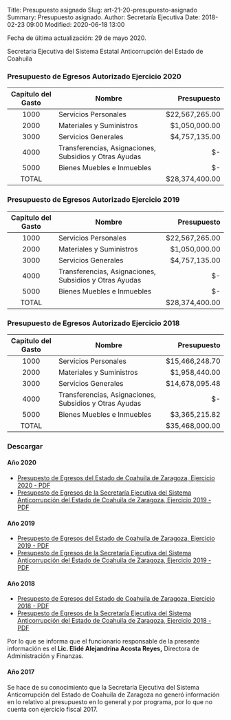 Title: Presupuesto asignado
Slug: art-21-20-presupuesto-asignado
Summary: Presupuesto asignado.
Author: Secretaría Ejecutiva
Date: 2018-02-23 09:00
Modified: 2020-06-18 13:00


Fecha de última actualización: 29 de mayo 2020.

Secretaria Ejecutiva del Sistema Estatal Anticorrupción del Estado de Coahuila

### Presupuesto de Egresos Autorizado Ejercicio 2020

Capítulo del Gasto | Nombre                                                 | Presupuesto
:-----------------:|--------------------------------------------------------|---------------:
1000               | Servicios Personales                                   | $22,567,265.00
2000               | Materiales y Suministros                               |  $1,050,000.00
3000               | Servicios Generales                                    |  $4,757,135.00
4000               | Transferencias, Asignaciones, Subsidios y Otras Ayudas |             $-
5000               | Bienes Muebles e Inmuebles                             |             $-
TOTAL              |                                                        | $28,374,400.00

### Presupuesto de Egresos Autorizado Ejercicio 2019

Capítulo del Gasto | Nombre                                                 | Presupuesto
:-----------------:|--------------------------------------------------------|---------------:
1000               | Servicios Personales                                   | $22,567,265.00
2000               | Materiales y Suministros                               |  $1,050,000.00
3000               | Servicios Generales                                    |  $4,757,135.00
4000               | Transferencias, Asignaciones, Subsidios y Otras Ayudas |             $-
5000               | Bienes Muebles e Inmuebles                             |             $-
TOTAL              |                                                        | $28,374,400.00

### Presupuesto de Egresos Autorizado Ejercicio 2018

Capítulo del Gasto | Nombre                                                 | Presupuesto
:-----------------:|--------------------------------------------------------|---------------:
1000               | Servicios Personales                                   | $15,466,248.70
2000               | Materiales y Suministros                               |  $1,958,440.00
3000               | Servicios Generales                                    | $14,678,095.48
4000               | Transferencias, Asignaciones, Subsidios y Otras Ayudas |             $-
5000               | Bienes Muebles e Inmuebles                             |  $3,365,215.82
TOTAL              |                                                        | $35,468,000.00

### Descargar

#### Año 2020

* [Presupesto de Egresos del Estado de Coahuila de Zaragoza, Ejercicio 2020 - PDF](presupuesto-de-egresos-coahuila-de-zaragoza-ejercicio-2020.pdf)
* [Presupesto de Egresos de la Secretaría Ejecutiva del Sistema Anticorrupción del Estado de Coahuila de Zaragoza, Ejercicio 2019 - PDF](presupuesto-de-egresos-sesaec-ejercicio-2020.pdf)

#### Año 2019

* [Presupesto de Egresos del Estado de Coahuila de Zaragoza, Ejercicio 2019 - PDF](presupuesto-de-egresos-coahuila-de-zaragoza-ejercicio-2019.pdf)
* [Presupesto de Egresos de la Secretaría Ejecutiva del Sistema Anticorrupción del Estado de Coahuila de Zaragoza, Ejercicio 2019 - PDF](presupuesto-de-egresos-sesaec-ejercicio-2019.pdf)

#### Año 2018

* [Presupesto de Egresos del Estado de Coahuila de Zaragoza, Ejercicio 2018 - PDF](presupuesto-de-egresos-coahuila-de-zaragoza-ejercicio-2018.pdf)
* [Presupesto de Egresos de la Secretaría Ejecutiva del Sistema Anticorrupción del Estado de Coahuila de Zaragoza, Ejercicio 2018 - PDF](presupuesto-de-egresos-sesaec-ejercicio-2018.pdf)

Por lo que se informa que el funcionario responsable de la presente información es el **Lic. Elidé Alejandrina Acosta Reyes,** Directora de Administración y Finanzas.

#### Año 2017

Se hace de su conocimiento que la Secretaría Ejecutiva del Sistema Anticorrupción del Estado de Coahuila de Zaragoza no generó información en lo relativo al presupuesto en lo general y por programa, por lo que no cuenta con ejercicio fiscal 2017.
